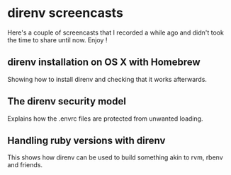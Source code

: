 # direnv screencasts

Here's a couple of screencasts that I recorded a while ago and didn't took the
time to share until now. Enjoy !

## direnv installation on OS X with Homebrew

Showing how to install direnv and checking that it works afterwards.

<script type="text/javascript" src="https://asciinema.org/a/4413.js"
id="asciicast-4413" async></script>

## The direnv security model

Explains how the .envrc files are protected from unwanted loading.

<script type="text/javascript" src="https://asciinema.org/a/4416.js"
id="asciicast-4416" async></script>

## Handling ruby versions with direnv

This shows how direnv can be used to build something akin to rvm, rbenv and
friends.

<script type="text/javascript" src="https://asciinema.org/a/4415.js"
id="asciicast-4415" async></script>

